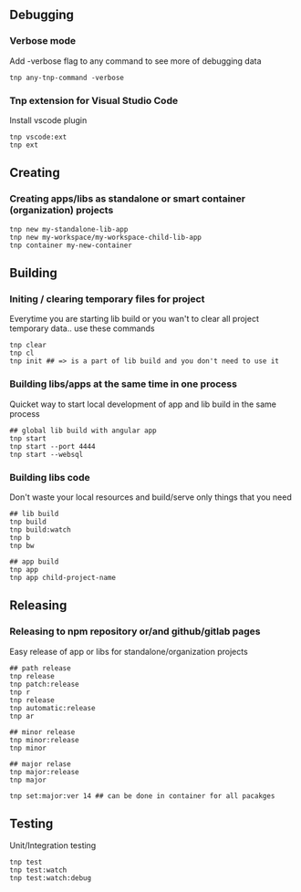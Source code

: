 
## Debugging 

### Verbose mode

Add -verbose flag to any command to see more of debugging data

```
tnp any-tnp-command -verbose
```

### Tnp extension for Visual Studio Code 

Install vscode plugin

```
tnp vscode:ext
tnp ext
```



## Creating 

### Creating apps/libs as standalone or smart container (organization) projects

```
tnp new my-standalone-lib-app
tnp new my-workspace/my-workspace-child-lib-app
tnp container my-new-container
```

## Building

### Initing / clearing temporary files for project 
Everytime you are starting lib build or you wan't to clear all project
temporary data.. use these commands
```
tnp clear
tnp cl
tnp init ## => is a part of lib build and you don't need to use it

```

### Building libs/apps at the same time in one process

Quicket way to start local development of app and lib build in the same process

```
## global lib build with angular app
tnp start
tnp start --port 4444
tnp start --websql
```


### Building libs code

Don't waste your local resources and build/serve only things that you need

```
## lib build
tnp build
tnp build:watch
tnp b
tnp bw

## app build
tnp app
tnp app child-project-name
```

## Releasing

### Releasing to npm repository or/and  github/gitlab pages

Easy release of app or libs for standalone/organization projects

```
## path release
tnp release
tnp patch:release
tnp r
tnp release
tnp automatic:release
tnp ar

## minor release
tnp minor:release
tnp minor

## major relase
tnp major:release
tnp major

tnp set:major:ver 14 ## can be done in container for all pacakges
```

## Testing

Unit/Integration testing

```
tnp test
tnp test:watch
tnp test:watch:debug
```


